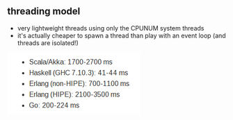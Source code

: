 ##  threading model

- very lightweight threads using only the CPUNUM system threads
- it's actually cheaper to spawn a thread than play with an event loop
    (and threads are isolated!)

<img src='resources/threads.png'/>
